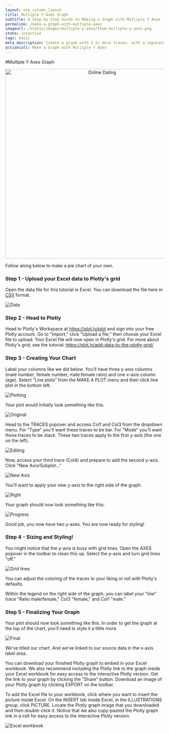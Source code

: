 ```yaml
---
layout: one_column_layout
title: Multiple Y Axes Graph
subtitle: A Step by Step Guide to Making a Graph with Multiple Y Axes
permalink: /make-a-graph-with-multiple-axes
imageurl: /static/images/multiple-y-axes/thum-multiple-y-axes.png
state: incactive
tags: basic
meta_description: Create a graph with 2 or more traces, with a separate y-axis for each trace. Follow our step-by-step tutorial to make a multiple axes graph for free and online with Plotly.
actioncall: Make a Graph with Mulitple Y Axes
---
```


#Multiple Y Axes Graph

<div>
    <a href="https://plot.ly/~Dreamshot/4437/" target="_blank" title="Online Dating" style="display: block; text-align: center;"><img src="https://plot.ly/~Dreamshot/4437.png" alt="Online Dating" style="max-width: 100%;width: 600px;"  width="600" onerror="this.onerror=null;this.src='https://plot.ly/404.png';" /></a>
    <script data-plotly="Dreamshot:4437" src="https://plot.ly/embed.js" async></script>
</div>

Follow along below to make a pie chart of your own.

### Step 1 - Upload your Excel data to Plotly's grid

Open the data file for this tutorial in Excel. You can download the file here in <a href="https://raw.githubusercontent.com/plotly/datasets/master/multiple_y_axis.csv">CSV</a>
format.

![Data](http://i.imgur.com/ZFINaQl.png)

### Step 2 - Head to Plotly
      
Head to Plotly's Workspace at <a class="link--impt" href="/plot">https://plot.ly/plot</a> and sign into your free Plotly account. Go to "Import," click "Upload a file," then choose your Excel file to upload. Your Excel file will now open in Plotly's grid. For more about Plotly's grid, see the tutorial: <a class="link--impt" href="/add-data-to-the-plotly-grid/">https://plot.ly/add-data-to-the-plotly-grid/</a>

### Step 3 - Creating Your Chart

Label your columns like we did below. You'll have three y-axis columns (male number, female number, male:female ratio) and one x-axis column (age). Select “Line plots” from the MAKE A PLOT menu and then click line plot in the bottom left.

![Plotting](http://i.imgur.com/YAzvCSP.png)

Your plot would initially look something like this.

![Original](http://i.imgur.com/ePWOHkx.png)

Head to the TRACES popover and access Col1 and Col3 from the dropdown menu. For "Type" you'll want these traces to be bar. For "Mode" you'll want these traces to be stack. These two traces apply to the first y-axis (the one on the left).

![Editing](http://i.imgur.com/CdyZaIq.png)

Now, access your third trace (Col4) and prepare to add the second y-axis. Click "New Axis/Subplot..."

![New Axis](http://i.imgur.com/NBGFIsl.png)

You'll want to apply your new y-axis to the right side of the graph.

![Right](http://i.imgur.com/Sp7Mavd.png)

Your graph should now look something like this:

![Progress](http://i.imgur.com/WURvnim.png)

Good job, you now have two y-axes. You are now ready for styling!

### Step 4 - Sizing and Styling!

You might notice that the y-axis is busy with grid lines. Open the AXES popover in the toolbar to clean this up. Select the y-axis and turn grid lines "off."

![Grid lines](http://i.imgur.com/yv4OMzR.png)

You can adjust the coloring of the traces to your liking or roll with Plotly's defaults. 

Within the legend on the right side of the graph, you can label your "line" trace "Ratio male/female," Col3 "female," and Col1 "male."

### Step 5 - Finalizing Your Graph

Your plot should now look something like this. In order to get the graph at the top of the chart, you’ll need to style it a little more.

![Final](http://i.imgur.com/118Yipj.png)

We’ve titled our chart. And we’ve linked to our source data in the x-axis label area.

You can download your finished Plotly graph to embed in your Excel workbook. We also recommend including the Plotly link to the graph inside your Excel workbook for easy access to the interactive Plotly version. Get the link to your graph by clicking the "Share" button. Download an image of your Plotly graph by clicking EXPORT on the toolbar.

To add the Excel file to your workbook, click where you want to insert the picture inside Excel. On the INSERT tab inside Excel, in the ILLUSTRATIONS group, click PICTURE. Locate the Plotly graph image that you downloaded and then double-click it. Notice that we also copy-pasted the Plotly graph link in a cell for easy access to the interactive Plotly version.

![Excel workbook](http://i.imgur.com/szq4417.png)
